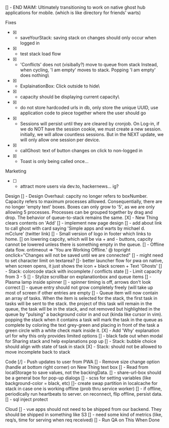 [] - END MAIM: Ultimately transitioning to work on native ghost hub applications for mobile. (which is like directory for friends' warts)

Fixes

- [X] - saveYourStack: saving stack on changes should only occur when logged in  
- [X] - test stack load flow  
- [X] - 'Conflicts' does not (visibally?) move to queue from stack
      Instead, when cycling, 'I am empty' moves to stack. 
      Popping 'I am empty' does nothing\
- [X] - ExplainationBox: Click outside to hide\
- [X] - capacity should be displaying current capacity\
- [X] - do not store hardcoded urls in db, only store the unique UUID,
use application code to piece together where the user should go
- [X] - Sessions will persist until they are cleared by cronjob. On Log-in, if we do NOT have the session cookie, we must create a new session. initially, we will allow countless sessions. But in the NEXT update, we will only allow one session per device. 
- [X] - callGhost: text of button changes on click to non-logged in  
- [X] - Toast is only being called once...

Marketing
- [ ] - attract more users via dev.to, hackernews... ig?

Design
[] - Design Overhaul: capcity no longer refers to boxNumber. Capacity refers to maximum processes alllowed. Consequentially, there are no longer 'empty text' boxes. Boxes can only grow to '5', as we are only allowing 5 processes. Processes can be grouped together by drag and drop. The behavior of queue-to-stack remains the same. 
[X] - New Thing clears contents on 'Add'
[] - implement new page design 
[] - add about link to call ghost with card saying 'Simple apps and warts by michael d. mCclure' (twitter link)
[] - Small version of logo in footer which links to home.
[] on lowering capcity, which will be via + and - buttons, capcity cannot be lowered unless there is something empty in the queue. 
[] - Offline data flow. ontimeout => 'You are Working Offline.' @ topright onclick="Changes will not be saved until we are connected"
[] - might need to set character limit on textarea?
[]- better launcher flow for pwa on native, when screen opens, it just shows the icon + black screen + Text 'Ghosts'
[] - Stack: colorcode stack with incomplete / conflicts state
[] - Limit capacity from 3 - 5
[] - Stylize scrollbar on explanationbox and queue items
[] - Plasma lamp inside spinner
[] - spinner timing is off, arrows don't look correct
[] - queue entry should not grow completely freely (will take up most of screen if other entries are empty
[] - Queue item will now contain an array of tasks. When the item is selected for the stack, the first task in tasks will be sent to the stack. the project of this task will remain in the queue, the task will be in the stack, and not removed but highlighted in the queue by "pulsing" a background color in and out (kinda like cursor in vim). popping the stack when it contains a task will mark the task in the queue as complete by coloring the text grey-green and placing in front of the task a green circle with a white check mark inside it.
[X] - Add 'Why' explanation url for why this only provides limited options
[] - black fade out when modal for Sharing stack and help explanations pop up
[] - Stack: bubble choice should align with state of task in stack
[X] - Stack: should not be allowed to move incomplete back to stack

Code
[/] - Push updates to user from PWA
[] - Remove size change option (handle at bottom right corner) on New Thing text box
[] - Read from localStorage to save values, not the backingData. 
[] - share-url-box should be a general box for pop-up dialogs
[] - scss for setting variables (like background-color = black, etc)
[]- create swap partition in localcache for stack in case one is working offline (prob thru service worker)
[] - if offline, periodically run heartbeats to server. on reconnect, flip offline, persist data. 
[] - sql inject protect

Cloud
[] - vue apps should not need to be shipped from our backend. They should be shipped in something like S3
[] - need some kind of metrics (like, req/s, time for serving when req received)
[] - Run QA on This When Done
